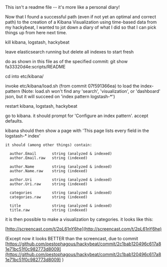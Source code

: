 
This isn't a readme file -- it's more like a personal diary!

Now that I found a successful path (even if not yet an optimal and correct path) to the
creation of a Kibana Visualization using time-based data from my hackybeat, I wanted to
jot down a diary of what I did so that I can pick things up from here next time.



kill kibana, logstash, hackybeat

leave elasticsearch running but delete all indexes to start fresh

do as shown in this file as of the specified commit:
    git show fa33320d4e:scripts/README

cd into etc/kibana/

invoke etc/kibana/load.sh (from commit 07f591366ea) to load the index-pattern
(Note: load.sh won't find any 'search', 'visualization', or 'dashboard' json, but it will
 succeed on 'index pattern logstash-*')

restart kibana, logstash, hackybeat

go to kibana. it should prompt for 'Configure an index pattern'. accept defaults.

kibana should then show a page with 'This page lists every field in the logstash-* index'

    it should (among other things) contain:

      author.Email       string (analyzed & indexed)
      author.Email.raw   string (indexed)

      author.Name        string (analyzed & indexed)
      author.Name.raw    string (indexed)

      author.Uri         string (analyzed & indexed)
      author.Uri.raw     string (indexed)

      categories         string (analyzed & indexed)
      categories.raw     string (indexed)

      title              string (analyzed & indexed)
      title.raw          string (indexed)


it is then possible to make a visualization by categories. it looks like this:

[http://screencast.com/t/2pL61nY6he](http://screencast.com/t/2pL61nY6he)

(Except now it looks BETTER than the screencast, due to commit
 [https://github.com/pestophagous/hackybeat/commit/2c1bab120496c617a81e71bc51f0c982773d8009](https://github.com/pestophagous/hackybeat/commit/2c1bab120496c617a81e71bc51f0c982773d8009) )
